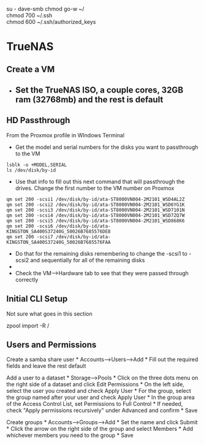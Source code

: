 su - dave-smb
chmod go-w ~/  
chmod 700 ~/.ssh  
chmod 600 ~/.ssh/authorized_keys



# TrueNAS #

## Create a VM ##

* Set the TrueNAS ISO, a couple cores, 32GB ram (32768mb) and the rest is default
	- 



## HD Passthrough ##

From the Proxmox profile in WIndows Terminal

* Get the model and serial numbers for the disks you want to passthrough to the VM
```
lsblk -o +MODEL,SERIAL
ls /dev/disk/by-id
```
* Use that info to fill out this next command that will passthrough the drives. Change the first number to the VM number on Proxmox
```
qm set 200 -scsi1 /dev/disk/by-id/ata-ST8000VN004-2M2101_WSD4AL2Z
qm set 200 -scsi2 /dev/disk/by-id/ata-ST8000VN004-2M2101_WSD6YG1K
qm set 200 -scsi3 /dev/disk/by-id/ata-ST8000VN004-2M2101_WSD7101N
qm set 200 -scsi4 /dev/disk/by-id/ata-ST8000VN004-2M2101_WSD7ZQ7W
qm set 200 -scsi5 /dev/disk/by-id/ata-ST8000VN004-2M2101_WSD868K6
qm set 200 -scsi6 /dev/disk/by-id/ata-KINGSTON_SA400S37240G_50026B7685576DE8
qm set 200 -scsi7 /dev/disk/by-id/ata-KINGSTON_SA400S37240G_50026B7685576FAA
```
* Do that for the remaining disks remembering to change the -scsi1 to -scsi2 and sequentially for all of the remaining disks
* 
* Check the VM-->Hardware tab to see that they were passed through correctly



## Initial CLI Setup ##

Not sure what goes in this section

zpool import -R /

## Users and Permissions ##

Create a samba share user
	* Accounts-->Users-->Add
	* Fill out the required fields and leave the rest default

Add a user to a dataset
	* Storage-->Pools
	* Click on the three dots menu on the right side of a dataset and click Edit Permissions
	* On the left side, select the user you created and check Apply User
	* For the group, select the group named after your user and check Apply User
	* In the group area of the Access Control List, set Permissions to Full Control
	* If needed, check "Apply permissions recursively" under Advanced and confirm
	* Save

Create groups
	* Accounts-->Groups-->Add
		* Set the name and click Submit
	* Click the arrow on the right side of the group and select Members
	* Add whichever members you need to the group
	* Save




